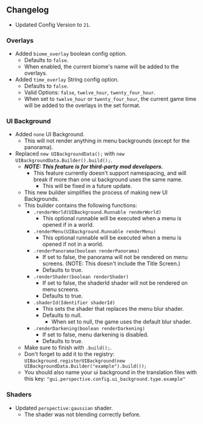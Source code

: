 
## Changelog  
- Updated Config Version to `21`.  
### Overlays  
- Added `biome_overlay` boolean config option.  
  - Defaults to `false`.  
  - When enabled, the current biome's name will be added to the overlays.  
- Added `time_overlay` String config option.  
  - Defaults to `false`.  
  - Valid Options: `false`, `twelve_hour`, `twenty_four_hour`.  
  - When set to `twelve_hour` or `twenty_four_hour`, the current game time will be added to the overlays in the set format.  
### UI Background  
- Added `none` UI Background.  
  - This will not render anything in menu backgrounds (except for the panorama).  
- Replaced `new UIBackgroundData();` with `new UIBackgroundData.Builder().build();`.  
  - ***NOTE: This feature is for third-party mod developers.***  
    - This feature currently doesn't support namespacing, and will break if more than one ui background uses the same name.  
      - This will be fixed in a future update.  
  - This new builder simplifies the process of making new UI Backgrounds.    
  - This builder contains the following functions:  
    - `.renderWorld(UIBackground.Runnable renderWorld)`  
      - This optional runnable will be executed when a menu is opened if in a world.  
    - `.renderMenu(UIBackground.Runnable renderMenu)`  
      - This optional runnable will be executed when a menu is opened if not in a world.  
    - `.renderPanorama(boolean renderPanorama)`  
      - If set to false, the panorama will not be rendered on menu screens. (NOTE: This doesn't include the Title Screen.)
      - Defaults to true.
    - `.renderShader(boolean renderShader)`
      - If set to false, the shaderId shader will not be rendered on menu screens.  
      - Defaults to true.
    - `.shaderId(Identifier shaderId)`  
      - This sets the shader that replaces the menu blur shader.  
      - Defaults to null.
        - When set to null, the game uses the default blur shader.  
    - `.renderDarkening(boolean renderDarkening)`
      - If set to false, menu darkening is disabled.  
      - Defaults to true.  
  - Make sure to finish with `.build();`.  
  - Don't forget to add it to the registry: `UIBackground.registerUIBackground(new UIBackgroundData.Builder("example").build());`  
  - You should also name your ui background in the translation files with this key: `"gui.perspective.config.ui_background.type.example"`  
### Shaders  
- Updated `perspective:gaussian` shader.  
  - The shader was not blending correctly before.  